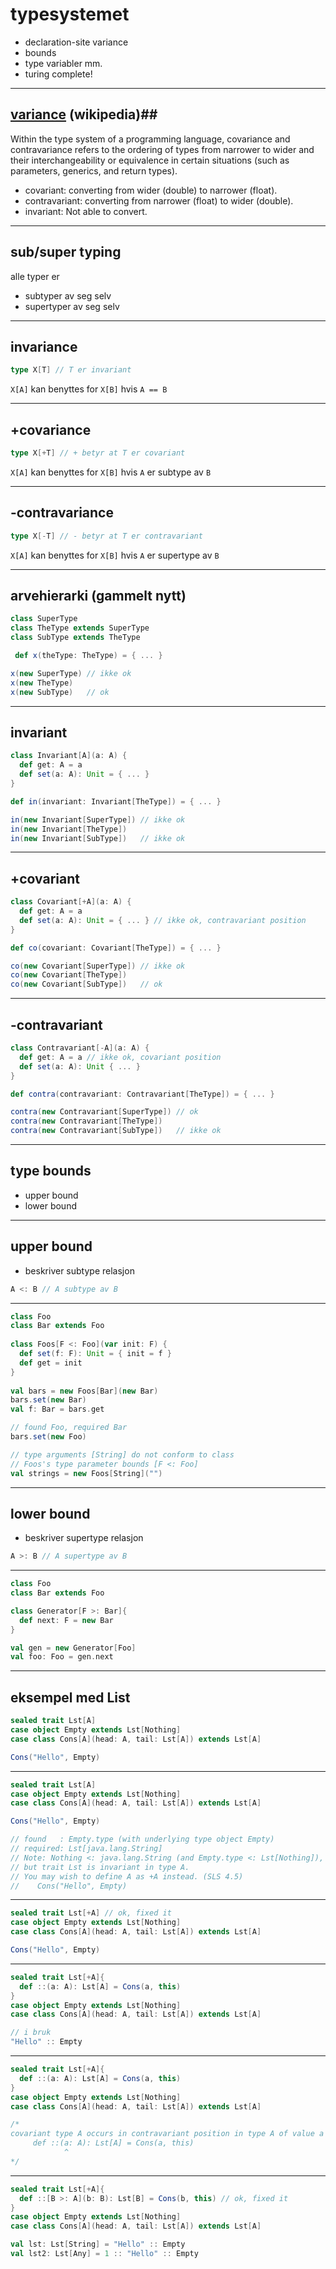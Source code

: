# typesystemet #
* declaration-site variance
* bounds
* type variabler mm.
* turing complete!

---

## [variance][1] (wikipedia)##

Within the type system of a programming language, covariance and contravariance refers to the ordering of types from narrower to wider and their interchangeability or equivalence in certain situations (such as parameters, generics, and return types).

* covariant: converting from wider (double) to narrower (float).
* contravariant: converting from narrower (float) to wider (double).
* invariant: Not able to convert.

[1]: http://en.wikipedia.org/wiki/Variance_(computer_science)

---

## sub/super typing ##
alle typer er 

* subtyper av seg selv
* supertyper av seg selv

---

## invariance ##
```scala
type X[T] // T er invariant
```
`X[A]` kan benyttes for `X[B]` hvis `A == B`

---

## +covariance ##
```scala
type X[+T] // + betyr at T er covariant
```
`X[A]` kan benyttes for `X[B]` hvis `A` er subtype av `B`


---

## -contravariance ##
```scala
type X[-T] // - betyr at T er contravariant 
```
`X[A]` kan benyttes for `X[B]` hvis `A` er supertype av `B`

---

## arvehierarki (gammelt nytt) ##
```scala
class SuperType
class TheType extends SuperType
class SubType extends TheType

 def x(theType: TheType) = { ... }

x(new SuperType) // ikke ok 
x(new TheType)
x(new SubType)   // ok
```

---

## invariant ##
```scala
class Invariant[A](a: A) {
  def get: A = a
  def set(a: A): Unit = { ... }
}

def in(invariant: Invariant[TheType]) = { ... }

in(new Invariant[SuperType]) // ikke ok
in(new Invariant[TheType])
in(new Invariant[SubType])   // ikke ok
```

---

## +covariant ##
```scala
class Covariant[+A](a: A) {
  def get: A = a
  def set(a: A): Unit = { ... } // ikke ok, contravariant position
}

def co(covariant: Covariant[TheType]) = { ... }

co(new Covariant[SuperType]) // ikke ok
co(new Covariant[TheType])
co(new Covariant[SubType])   // ok
```

---

## -contravariant ##
```scala
class Contravariant[-A](a: A) {
  def get: A = a // ikke ok, covariant position
  def set(a: A): Unit { ... }
}

def contra(contravariant: Contravariant[TheType]) = { ... }

contra(new Contravariant[SuperType]) // ok
contra(new Contravariant[TheType]) 
contra(new Contravariant[SubType])   // ikke ok
```

---

## type bounds ##
* upper bound
* lower bound

---

## upper bound ##
* beskriver subtype relasjon

```scala
A <: B // A subtype av B
```

---
```scala
class Foo
class Bar extends Foo 
  
class Foos[F <: Foo](var init: F) {
  def set(f: F): Unit = { init = f }
  def get = init
}
  
val bars = new Foos[Bar](new Bar)
bars.set(new Bar)
val f: Bar = bars.get

// found Foo, required Bar  
bars.set(new Foo) 

// type arguments [String] do not conform to class 
// Foos's type parameter bounds [F <: Foo]
val strings = new Foos[String]("")
```

---

## lower bound ##
* beskriver supertype relasjon

```scala
A >: B // A supertype av B
```

---

```scala
class Foo
class Bar extends Foo

class Generator[F >: Bar]{
  def next: F = new Bar
}

val gen = new Generator[Foo]
val foo: Foo = gen.next
```

---

## eksempel med List ##
```scala
sealed trait Lst[A]
case object Empty extends Lst[Nothing]
case class Cons[A](head: A, tail: Lst[A]) extends Lst[A]

Cons("Hello", Empty)
```

---

```scala
sealed trait Lst[A]
case object Empty extends Lst[Nothing]
case class Cons[A](head: A, tail: Lst[A]) extends Lst[A]

Cons("Hello", Empty)
```

```scala
// found   : Empty.type (with underlying type object Empty)
// required: Lst[java.lang.String]
// Note: Nothing <: java.lang.String (and Empty.type <: Lst[Nothing]), 
// but trait Lst is invariant in type A.
// You may wish to define A as +A instead. (SLS 4.5)
//    Cons("Hello", Empty)
```

---

```scala
sealed trait Lst[+A] // ok, fixed it
case object Empty extends Lst[Nothing]
case class Cons[A](head: A, tail: Lst[A]) extends Lst[A]

Cons("Hello", Empty)
```

---

```scala
sealed trait Lst[+A]{
  def ::(a: A): Lst[A] = Cons(a, this)
}
case object Empty extends Lst[Nothing]
case class Cons[A](head: A, tail: Lst[A]) extends Lst[A]

// i bruk
"Hello" :: Empty
```

---

```scala
sealed trait Lst[+A]{
  def ::(a: A): Lst[A] = Cons(a, this)
}
case object Empty extends Lst[Nothing]
case class Cons[A](head: A, tail: Lst[A]) extends Lst[A]

/*
covariant type A occurs in contravariant position in type A of value a
     def ::(a: A): Lst[A] = Cons(a, this)
            ^
*/
```

---

```scala
sealed trait Lst[+A]{
  def ::[B >: A](b: B): Lst[B] = Cons(b, this) // ok, fixed it
}
case object Empty extends Lst[Nothing]
case class Cons[A](head: A, tail: Lst[A]) extends Lst[A]

val lst: Lst[String] = "Hello" :: Empty
val lst2: Lst[Any] = 1 :: "Hello" :: Empty
```
